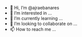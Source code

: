 - 👋 Hi, I’m @ajraebanares
- 👀 I’m interested in ...
- 🌱 I’m currently learning ...
- 💞️ I’m looking to collaborate on ...
- 📫 How to reach me ...

<!---
ajraebanares/ajraebanares is a ✨ special ✨ repository because its `README.md` (this file) appears on your GitHub profile.
You can click the Preview link to take a look at your changes.
--->
